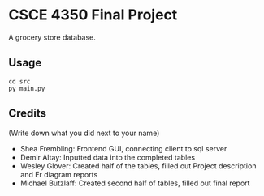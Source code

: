 ﻿# CSCE 4350 Final Project

A grocery store database.

## Usage

```
cd src
py main.py
```

## Credits
(Write down what you did next to your name)
* Shea Frembling: Frontend GUI, connecting client to sql server
* Demir Altay: Inputted data into the completed tables
* Wesley Glover: Created half of the tables, filled out Project description and Er diagram reports
* Michael Butzlaff: Created second half of tables, filled out final report 
